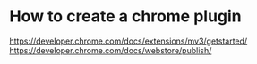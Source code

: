 # How to create a chrome plugin

https://developer.chrome.com/docs/extensions/mv3/getstarted/
https://developer.chrome.com/docs/webstore/publish/

